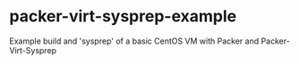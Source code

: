 # packer-virt-sysprep-example
Example build and 'sysprep' of a basic CentOS VM with Packer and Packer-Virt-Sysprep
